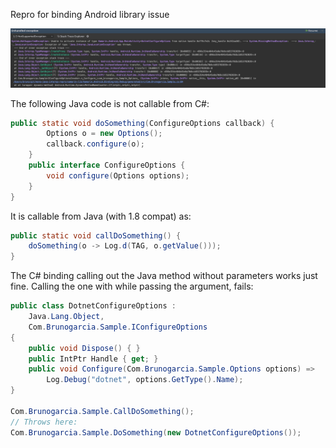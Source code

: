 Repro for binding Android library issue

![NotSupportedException](NotSupportedException.png "NotSupportedException")

The following Java code is not callable from C#:

```java
public static void doSomething(ConfigureOptions callback) {
        Options o = new Options();
        callback.configure(o);
    }
    public interface ConfigureOptions {
        void configure(Options options);
    }
}
```

It is callable from Java (with 1.8 compat) as:

```java
public static void callDoSomething() {
    doSomething(o -> Log.d(TAG, o.getValue()));
}
```

The C# binding calling out the Java method without parameters works just fine.
Calling the one with while passing the argument, fails:

```csharp
public class DotnetConfigureOptions :
    Java.Lang.Object,
    Com.Brunogarcia.Sample.IConfigureOptions
{
    public void Dispose() { }
    public IntPtr Handle { get; }
    public void Configure(Com.Brunogarcia.Sample.Options options) => 
        Log.Debug("dotnet", options.GetType().Name);
}

Com.Brunogarcia.Sample.CallDoSomething();
// Throws here:
Com.Brunogarcia.Sample.DoSomething(new DotnetConfigureOptions());
```